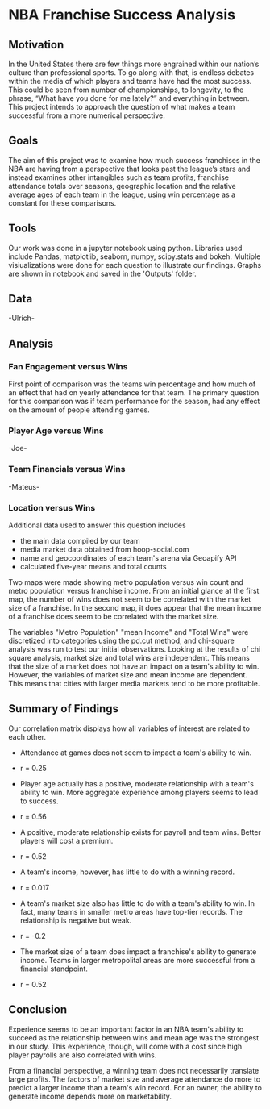 # NBA Franchise Success Analysis
  
## Motivation
In the United States there are few things more engrained within our nation’s culture than professional sports. To go along with that, is endless debates within the media of which players and teams have had the most success. This could be seen from number of championships, to longevity, to the phrase, “What have you done for me lately?” and everything in between. This project intends to approach the question of what makes a team successful from a more numerical perspective.

## Goals
The aim of this project was to examine how much success franchises in the NBA are having from a perspective that looks past the league’s stars and instead examines other intangibles such as team profits, franchise attendance totals over seasons, geographic location and the relative average ages of each team in the league, using win percentage as a constant for these comparisons. 

## Tools
Our work was done in a jupyter notebook using python. Libraries used include Pandas, matplotlib, seaborn, numpy, scipy.stats and bokeh. Multiple visiualizations were done for each question to illustrate our findings. Graphs are shown in notebook and saved in the 'Outputs' folder.

## Data
-Ulrich-

## Analysis

### Fan Engagement versus Wins
First point of comparison was the teams win percentage and how much of an effect that had on yearly attendance for that team. The primary question for this comparison was if team performance for the season, had any effect on the amount of people attending games. 
	
### Player Age versus Wins
-Joe- 

### Team Financials versus Wins
-Mateus-

### Location versus Wins
Additional data used to answer this question includes
- the main data compiled by our team
- media market data obtained from hoop-social.com
- name and geocoordinates of each team's arena via Geoapify API
- calculated five-year means and total counts

Two maps were made showing metro population versus win count and metro population versus franchise income. From an initial glance at the first map, the number of wins does not seem to be correlated with the market size of a franchise. In the second map, it does appear that the mean income of a franchise does seem to be correlated with the market size. 

The variables "Metro Population" "mean Income" and "Total Wins" were discretized into categories using the pd.cut method, and chi-square analysis was run to test our initial observations. Looking at the results of chi square analysis, market size and total wins are independent. This means that the size of a market does not have an impact on a team's ability to win. However, the variables of market size and mean income are dependent. This means that cities with larger media markets tend to be more profitable.

## Summary of Findings
Our correlation matrix displays how all variables of interest are related to each other.

- Attendance at games does not seem to impact a team's ability to win.
 - r = 0.25

- Player age actually has a positive, moderate relationship with a team's ability to win. More aggregate experience among players seems to lead to success.
 - r = 0.56

- A positive, moderate relationship exists for payroll and team wins. Better players will cost a premium.
 - r = 0.52
 
- A team's income, however, has little to do with a winning record.
 - r = 0.017
 
- A team's market size also has little to do with a team's ability to win. In fact, many teams in smaller metro areas have top-tier records. The relationship is negative but weak.
 - r = -0.2
 
- The market size of a team does impact a franchise's ability to generate income. Teams in larger metropolital areas are more successful from a financial standpoint.
 - r = 0.52

## Conclusion

Experience seems to be an important factor in an NBA team's ability to succeed as the relationship between wins and mean age was the strongest in our study. This experience, though, will come with a cost since high player payrolls are also correlated with wins.

From a financial perspective, a winning team does not necessarily translate large profits. The factors of market size and average attendance do more to predict a larger income than a team's win record. For an owner, the ability to generate income depends more on marketability.
